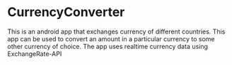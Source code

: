 # CurrencyConverter
This is an android app that exchanges currency of different countries.
This app can be used to convert an amount in a particular currency to some other currency of choice. The app uses realtime currency data using ExchangeRate-API
